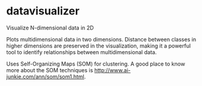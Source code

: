 # datavisualizer
Visualize N-dimensional data in 2D

Plots multidimensional data in two dimensions. Distance between classes in higher dimensions are preserved in the visualization, making it a powerful tool to identify relationships between multidimensional data.  

Uses Self-Organizing Maps (SOM) for clustering. A good place to know more about the SOM techniques is http://www.ai-junkie.com/ann/som/som1.html.

